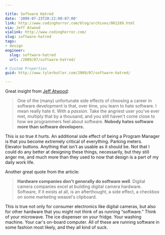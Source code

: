 ```yaml
---

title: Software Hatred
date: '2009-07-23T20:22:00-07:00'
link: http://www.codinghorror.com/blog/archives/001289.html
via: Jeff Atwood
vialink: http://www.codinghorror.com/
slug: software-hatred
tags:
- design
engineer:
  slug: software-hatred
  url: /2009/07/software-hatred/

# Custom Properties
guid: http://www.tylerbutler.com/2009/07/software-hatred/

---
```


Great insight from [Jeff Atwood][1]:

> One of the (many) unfortunate side effects of choosing a career in software
development is that, over time, you learn to hate software. I mean really hate
it. With a _passion_. Take the angriest user you've ever met, multiply that by
a thousand, and you still haven't come close to how we programmers feel about
software. **Nobody hates software more than software developers.**

This is so true it hurts. An additional side effect of being a Program Manager
is that you become extremely critical of everything. Parking meters. Elevator
buttons. Anything that isn't as usable as it should be. Not that I could do
any better at designing these things, necessarily, but they still anger me,
and much more than they used to now that design is a part of my daily work
life.

Another great quote from the article:

> **Hardware companies don't generally do software well**. Digital camera
companies excel at building digital camera hardware. Software, if it exists at
all, is an afterthought, a side effect, a checkbox on some marketing weasel's
clipboard.

This is true not only for consumer electronics like digital cameras, but also
for other hardware that you might not think of as running “software.” Think of
your microwave. The ice dispenser on your fridge. Your washing machine. Your
car's on-board computer. All of these are running software in some fashion
most likely, and they all kind of suck.

   [1]: http://www.codinghorror.com/blog/archives/001289.html

